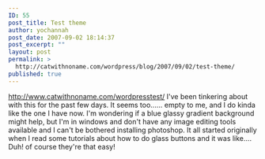 ```yaml
---
ID: 55
post_title: Test theme
author: yochannah
post_date: 2007-09-02 18:14:37
post_excerpt: ""
layout: post
permalink: >
  http://catwithnoname.com/wordpress/blog/2007/09/02/test-theme/
published: true
---
```

<a href="http://www.catwithnoname.com/wordpresstest/">http://www.catwithnoname.com/wordpresstest/</a> I've been tinkering about with this for the past few days. It seems too...... empty to me, and I do kinda like the one I have now. I'm wondering if a blue glassy gradient background might help, but I'm in windows and don't have any image editing tools available and I can't be bothered installing photoshop. It all started originally when I read some tutorials about how to do glass buttons and it was like.... Duh! of course they're that easy!